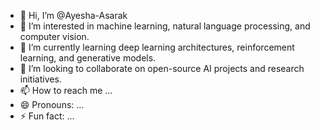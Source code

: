 - 👋 Hi, I’m @Ayesha-Asarak
- 👀 I’m interested in machine learning, natural language processing, and computer vision.
- 🌱 I’m currently learning  deep learning architectures, reinforcement learning, and generative models.
- 💞️ I’m looking to collaborate on open-source AI projects and research initiatives.
- 📫 How to reach me ...
- 😄 Pronouns: ...
- ⚡ Fun fact: ...

<!---
Ayesha-Asarak/Ayesha-Asarak is a ✨ special ✨ repository because its `README.md` (this file) appears on your GitHub profile.
You can click the Preview link to take a look at your changes.
--->
